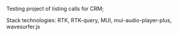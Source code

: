 Testing project of listing calls for CRM;

Stack technologies: RTK, RTK-query, MUI, mui-audio-player-plus, wavesurfer.js
